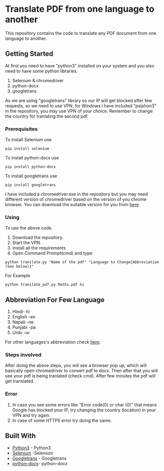 # Translate PDF from one language to another
This repository contains the code to translate any PDF document from one language to another.

## Getting Started
 At first you need to have "python3" installed on your system and you also need to have some python libraries.
 1. Selenium & chromedriver
 2. python-docx 
 3. googletrans
 
 As we are using "googletrans" library so our IP will get blocked after few requests, so we need to use VPN, for Windows i have included "psiphon3" in the repository, you may use VPN of your choice. Remember to change the country for tranlating the second pdf.
### Prerequisites

To install Selenium use 

```
pip install selenium
```
To install python-docx use 

```
pip install python-docx
```
To install googletrans use 

```
pip install googletrans
```

I have included a chromedriver.exe in the repository but you may need different version of chromedriver based on the version of you chrome browser. You can download the suitable version for you from [here](https://chromedriver.chromium.org/downloads).

### Using

To use the above code.
1. Download the repository.
2. Start the VPN.
3. Install all the requirements
4. Open Command Prompt(cmd) and type 

```
python translate.py "Name of the pdf" "Language to Change{Abbreviation (See below)}"
```

For Example

```
python translate_pdf.py Maths.pdf hi
```

## Abbreviation For Few Language

1. Hindi- hi
2. English -en
3. Nepali -ne
4. Punjabi -pa
5. Urdu -ur

For other languages's abbreviation check [here](https://cloud.google.com/translate/docs/languages).
### Steps involved

After doing the above steps, you will see a browser pop up, which will basically open chromedriver to convert pdf to docx. Then after that you will see your pdf is being tranlated (check cmd). After few minutes the pdf will get translated. 

### Error

1. In case you see some errors like "Error code(0) or char (0)" that means Google has blocked your IP, try changing the country (location) in your VPN and try again.
2. In case of some HTTPS error try doing the same.


## Built With

* [Python3](https://www.python.org/) - Python3
* [Selenium](https://www.seleniumhq.org/) -Selenium
* [Googletrans](https://pypi.org/project/googletrans/) - Googletrans
* [python-docx](https://pypi.org/project/python-docx/)- python-docx
